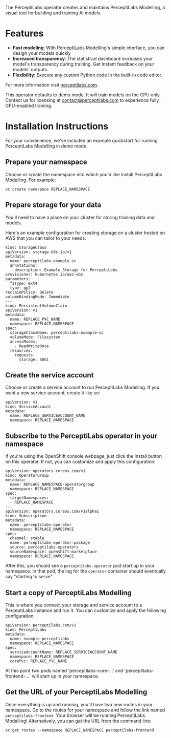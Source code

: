 The PerceptiLabs operator creates and maintains PerceptiLabs Modelling, a visual tool for building and training AI models.

# Features
* **Fast modeling**: With PerceptiLabs Modelling's simple interface, you can design your models quickly
* **Increased transparency**: The statistical dashboard increases your model's transparency during training. Get instant feedback on your models' outputs.
* **Flexibility**: Execute any custom Python code in the built-in code editor.


For more information visit [perceptilabs.com](http://perceptilabs.com).

This operator defaults to demo mode. It will train models on the CPU only. Contact us for licensing at contact@perceptilabs.com to experience fully GPU-enabled training.


# Installation Instructions

For your convenience, we've included an example quickstart for running PerceptiLabs Modelling in demo mode.

## Prepare your namespace

Choose or create the namespace into which you'd like install PerceptiLabs Modelling. For example:

```
oc create namespace REPLACE_NAMESPACE
```

## Prepare storage for your data

You'll need to have a place on your cluster for storing training data and models.

Here's an example configuration for creating storage on a cluster hosted on AWS that you can tailor to your needs:

```
kind: StorageClass
apiVersion: storage.k8s.io/v1
metadata:
  name: perceptilabs-example-sc
  annotations:
    description: Example Storage for PerceptiLabs
provisioner: kubernetes.io/aws-ebs
parameters:
  fsType: ext4
  type: gp2
reclaimPolicy: Delete
volumeBindingMode: Immediate
---
kind: PersistentVolumeClaim
apiVersion: v1
metadata:
  name: REPLACE_PVC_NAME
  namespace: REPLACE_NAMESPACE
spec:
  storageClassName: perceptilabs-example-sc
  volumeMode: Filesystem
  accessModes:
    - ReadWriteOnce
  resources:
    requests:
      storage: 50Gi
```

## Create the service account

Choose or create a service account to run PerceptiLabs Modelling. If you want a new service account, create it like so:

```
apiVersion: v1
kind: ServiceAccount
metadata:
  name: REPLACE_SERVICEACCOUNT_NAME
  namespace: REPLACE_NAMESPACE
```

## Subscribe to the PerceptiLabs operator in your namespace

If you're using the OpenShift console webpage, just click the Install button on this operator. If not, you can customize and apply this configuration:

```
apiVersion: operators.coreos.com/v1
kind: OperatorGroup
metadata:
  name: REPLACE_NAMESPACE-operatorgroup
  namespace: REPLACE_NAMESPACE
spec:
  targetNamespaces:
  - REPLACE_NAMESPACE
---
apiVersion: operators.coreos.com/v1alpha1
kind: Subscription
metadata:
  name: perceptilabs-operator
  namespace: REPLACE_NAMESPACE
spec:
  channel: stable
  name: perceptilabs-operator-package
  source: perceptilabs-operators
  sourceNamespace: openshift-marketplace
  namespace: REPLACE_NAMESPACE
```

After this, you should see a `perceptilabs-operator` pod start up in your namespace. In that pod, the log for the `operator` container should eventually say "starting to serve".

## Start a copy of PerceptiLabs Modelling

This is where you connect your storage and service account to a PerceptiLabs instance and run it. You can customize and apply the following configuration:

```
apiVersion: perceptilabs.com/v1
kind: PerceptiLabs
metadata:
  name: example-perceptilabs
  namespace: REPLACE_NAMESPACE
spec:
  serviceAccountName: REPLACE_SERVICEACCOUNT_NAME
  namespace: REPLACE_NAMESPACE
  corePvc: REPLACE_PVC_NAME
```

At this point two pods named 'perceptilabs-core-...' and 'perceptilabs-frontend-...` will start up in your namespace.

## Get the URL of your PerceptiLabs Modelling

Once everything is up and running, you'll have two new routes in your namespace. Go to the routes for your namespace and follow the link named `perceptilabs-frontend`. Your browser will be running PerceptiLabs Modelling! Alternatively, you can get the URL from the command line:

```
oc get routes --namespace REPLACE_NAMESPACE perceptilabs-frontend
```

